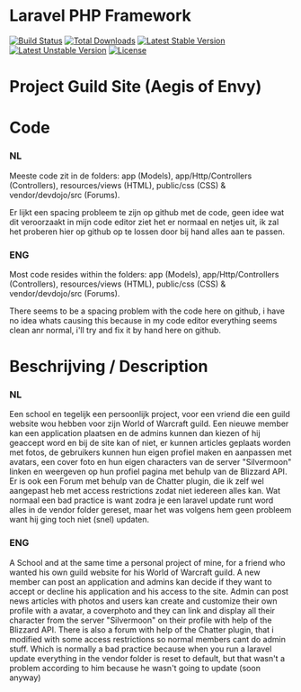 # Laravel PHP Framework

[![Build Status](https://travis-ci.org/laravel/framework.svg)](https://travis-ci.org/laravel/framework)
[![Total Downloads](https://poser.pugx.org/laravel/framework/d/total.svg)](https://packagist.org/packages/laravel/framework)
[![Latest Stable Version](https://poser.pugx.org/laravel/framework/v/stable.svg)](https://packagist.org/packages/laravel/framework)
[![Latest Unstable Version](https://poser.pugx.org/laravel/framework/v/unstable.svg)](https://packagist.org/packages/laravel/framework)
[![License](https://poser.pugx.org/laravel/framework/license.svg)](https://packagist.org/packages/laravel/framework)

# Project Guild Site (Aegis of Envy)

# Code
### NL
Meeste code zit in de folders: app (Models), app/Http/Controllers (Controllers), resources/views (HTML), public/css (CSS) & vendor/devdojo/src (Forums).

Er lijkt een spacing probleem te zijn op github met de code, geen idee wat dit veroorzaakt in mijn code editor ziet het er normaal en netjes uit, ik zal het proberen hier op github op te lossen door bij hand alles aan te passen.

### ENG
Most code resides within the folders: app (Models), app/Http/Controllers (Controllers), resources/views (HTML), public/css (CSS) & vendor/devdojo/src (Forums).

There seems to be a spacing problem with the code here on github, i have no idea whats causing this because in my code editor everything seems clean anr normal, i'll try and fix it by hand here on github.

# Beschrijving / Description

### NL
Een school en tegelijk een persoonlijk project, voor een vriend die een guild website wou hebben voor zijn World of Warcraft guild.
Een nieuwe member kan een application plaatsen en de admins kunnen dan kiezen of hij geaccept word en bij de site kan of niet, er kunnen articles geplaats worden met fotos, de gebruikers kunnen hun eigen profiel maken en aanpassen met avatars, een cover foto en hun eigen characters van de server "Silvermoon" linken en weergeven op hun profiel pagina met behulp van de Blizzard API.
Er is ook een Forum met behulp van de Chatter plugin, die ik zelf wel aangepast heb met access restrictions zodat niet iedereen alles kan.
Wat normaal een bad practice is want zodra je een laravel update runt word alles in de vendor folder gereset, maar het was volgens hem geen probleem want hij ging toch niet (snel) updaten.

### ENG
A School and at the same time a personal project of mine, for a friend who wanted his own guild website for his World of Warcraft guild.
A new member can post an application and admins kan decide if they want to accept or decline his application and his access to the site.
Admin can post news articles with photos and users kan create and customize their own profile with a avatar, a coverphoto and they can link and display all their character from the server "Silvermoon" on their profile with help of the Blizzard API.
There is also a forum with help of the Chatter plugin, that i modified with some access restrictions so normal members cant do admin stuff.
Which is normally a bad practice because when you run a laravel update everything in the vendor folder is reset to default, but that wasn't a problem according to him because he wasn't going to update (soon anyway)
